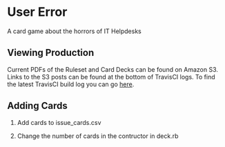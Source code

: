 User Error
==========

A card game about the horrors of IT Helpdesks

## Viewing Production

Current PDFs of the Ruleset and Card Decks can be found on Amazon S3.
Links to the S3 posts can be found at the bottom of TravisCI logs. To
find the latest TravisCI build log you can go [here](https://travis-ci.org/liam-middlebrook/user_error).

## Adding Cards

1. Add cards to issue_cards.csv

2. Change the number of cards in the contructor in deck.rb
